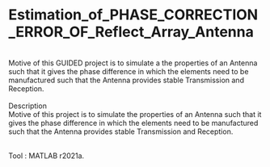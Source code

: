 # Estimation_of_PHASE_CORRECTION_ERROR_OF_Reflect_Array_Antenna

<br>
Motive of this GUIDED project is to simulate a the properties of an Antenna such that it gives the phase difference in which 
	   the elements need to be manufactured such that the Antenna provides stable Transmission and Reception.
<br>
<br>
Description	
<br>
	Motive of this project is to simulate the properties of an Antenna such that it gives the phase difference in which the elements need to be manufactured such that the Antenna provides stable Transmission and Reception.	
<br>
<br>
	
Tool 		:  MATLAB r2021a.
